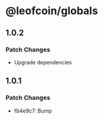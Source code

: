# @leofcoin/globals

## 1.0.2

### Patch Changes

- Upgrade dependencies

## 1.0.1

### Patch Changes

- fb4e9c7: Bump
